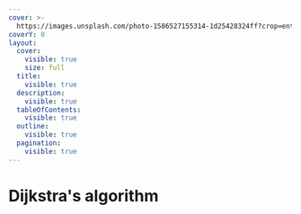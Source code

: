 ```yaml
---
cover: >-
  https://images.unsplash.com/photo-1586527155314-1d25428324ff?crop=entropy&cs=srgb&fm=jpg&ixid=M3wxOTcwMjR8MHwxfHNlYXJjaHwxMHx8dGhpbmt8ZW58MHx8fHwxNjkzNDQyMzU5fDA&ixlib=rb-4.0.3&q=85
coverY: 0
layout:
  cover:
    visible: true
    size: full
  title:
    visible: true
  description:
    visible: true
  tableOfContents:
    visible: true
  outline:
    visible: true
  pagination:
    visible: true
---
```


# Dijkstra's algorithm

